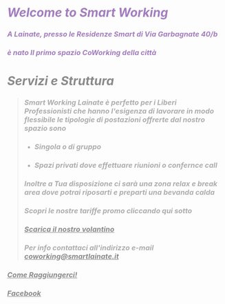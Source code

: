 # <span style="color:indigo">*Welcome to Smart Working*</span>

### <span style="color:indigo">*A Lainate, presso le Residenze Smart di Via Garbagnate 40/b*</span>
### <span style="color:indigo">*è nato Il primo spazio CoWorking della città*</span>   

# **_Servizi e Struttura_**

> ### **_Smart Working Lainate è perfetto per i Liberi Professionisti che hanno l'esigenza di lavorare in modo flessibile le tipologie di postazioni offrerte dal nostro spazio sono_** 
>
> * ### **_Singola o di gruppo_** 
> * ### **_Spazi privati dove effettuare riunioni o confernce call_**
>
> ### **_Inoltre a Tua disposizione ci sarà una zona relax e break area dove potrai riposarti e preparti una bevanda calda_**
>
> ### **_Scopri le nostre tariffe promo cliccando qui sotto_**
>
> ### **_<a href="https://scontent-mxp1-1.xx.fbcdn.net/v/t1.0-9/47008226_369455500293082_2583211022231797760_n.jpg?_nc_cat=104&_nc_eui2=AeHq8XugHUhfKgtEgYRqnHlvYIwq_mf907Wogo5qg960mU2j-HcQzfqiXQNPVubVAwlOGfpfZC3-FCbfdtXGqabHfUfyEQA3M8PPffs9wzN1CQ&_nc_ht=scontent-mxp1-1.xx&oh=6aab23a380e277d82c56d2518abcb107&oe=5C67FBB0" download>Scarica il nostro volantino</a>_**
> 
> ### **_Per info contattaci all'indirizzo e-mail <coworking@smartlainate.it>_**

### **_[Come Raggiungerci!](https://www.google.com/maps/place/Via+Garbagnate,+40,+20020+Lainate+MI/data=!4m2!3m1!1s0x4786949b4475c127:0xf69ee47b2d416746?ved=2ahUKEwj2hu3X_vreAhUO3KQKHfYECDsQ8gEwAHoECAAQAQ)_**

### **_[Facebook](https://www.facebook.com/SmartWorkingLainate/)_**

<body background="https://ams3.digitaloceanspaces.com/sempionenews/2016/06/coworking-residenze.jpg" alt="Homepage"
style="width:1280px;height:768px;background-repeat:no-repeat;opacity: 0.5;filter: alpha(opacity=20);">

